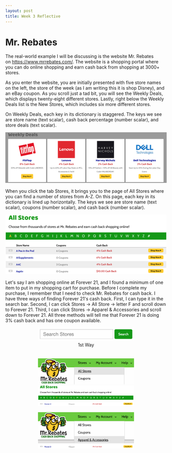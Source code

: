 ```yaml
---
layout: post
title: Week 3 Reflective
---
```


# Mr. Rebates


The real-world example I will be discussing is the website Mr. Rebates on https://www.mrrebates.com/. The website is a shopping portal where you can do online shopping and earn cash back from shopping at 3000+ stores.
<br/>

As you enter the website, you are initially presented with five store names on the left, the store of the week (as I am writing this it is shop Disney), and an eBay coupon. As you scroll just a tad bit, you will see the Weekly Deals, which displays twenty-eight different stores. Lastly, right below the Weekly Deals list is the New Stores, which includes six more different stores.
<br/>

On Weekly Deals, each key in its dictionary is staggered. The keys we see are store name (text scalar), cash back percentage (number scalar), and store deals (text scalar).
<br/>

<p>
    <img src="/weeklydeals.png">
</p>

When you click the tab Stores, it brings you to the page of All Stores where you can find a number of stores from A-Z. On this page, each key in its dictionary is lined up horizontally. The keys we see are store name (text scalar), coupons (number scalar), and cash back (number scalar).
<br/>

<p>
    <img src="/allstores1.png" alt="centered image">
</p>

Let's say I am shopping online at Forever 21, and I found a minimum of one item to put in my shopping cart for purchase. Before I complete my purchase, I remember that I need to check Mr. Rebates for cash back. I have three ways of finding Forever 21's cash back. First, I can type it in the search bar. Second, I can click Stores -> All Store -> letter F and scroll down to Forever 21. Third, I can click Stores -> Apparel & Accessories and scroll down to Forever 21. All three methods will tell me that Forever 21 is doing 3% cash back and has one coupon available.
<br/>

<figure>
    <center><img src="/searchbar.png" alt="centered image" width="300" length="100">
         <figcaption> 1st Way </figcaption>
    <br/>
    <br/>
    <center><img src="/allstores2.png" alt="centered image" width="300" length="100">
    <center><img src="/letterF.png" alt="centered image" width="300" length="100">
    <center><img src="/forever21.png" alt="centered image" width="300" length="100">
    <br/>
    <br/>
    <center><img src="/apparel.png" alt="centered image" width="300" length="100">
    <center><img src="/forever21.png" alt="centered image" width="300" length="100">

